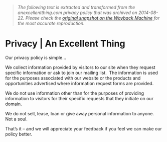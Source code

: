 > *The following text is extracted and transformed from the anexcellentthing.com privacy policy that was archived on 2014-08-22. Please check the [original snapshot on the Wayback Machine](https://web.archive.org/web/20140822175139id_/http%3A//anexcellentthing.com/privacy) for the most accurate reproduction.*

# Privacy | An Excellent Thing

Our privacy policy is simple…

We collect information provided by visitors to our site when they request specific information or ask to join our mailing list.  The information is used for the purposes associated with our website or the products and opportunities advertised where information request forms are provided.

We do not use information other than for the purposes of providing information to visitors for their specific requests that they initiate on our domain.

We do not sell, lease, loan or give away personal information to anyone.  Not a soul.

That’s it – and we will appreciate your feedback if you feel we can make our policy better.﻿
